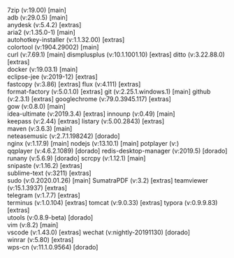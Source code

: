 7zip (v:19.00) [main]  
adb (v:29.0.5) [main]  
anydesk (v:5.4.2) [extras]  
aria2 (v:1.35.0-1) [main]  
autohotkey-installer (v:1.1.32.00) [extras]  
colortool (v:1904.29002) [main]  
curl (v:7.69.1) [main]
dismplusplus (v:10.1.1001.10) [extras]
ditto (v:3.22.88.0) [extras]  
docker (v:19.03.1) [main]  
eclipse-jee (v:2019-12) [extras]  
fastcopy (v:3.86) [extras]
flux (v:4.111) [extras]  
format-factory (v:5.0.1.0) [extras]
git (v:2.25.1.windows.1) [main]
github (v:2.3.1) [extras]
googlechrome (v:79.0.3945.117) [extras]  
gow (v:0.8.0) [main]  
idea-ultimate (v:2019.3.4) [extras]
innounp (v:0.49) [main]  
keepass (v:2.44) [extras]
listary (v:5.00.2843) [extras]  
maven (v:3.6.3) [main]  
neteasemusic (v:2.7.1.198242) [dorado]  
nginx (v:1.17.9) [main]
nodejs (v:13.10.1) [main]
potplayer (v:)  
qqplayer (v:4.6.2.1089) [dorado]
redis-desktop-manager (v:2019.5) [dorado]  
runany (v:5.6.9) [dorado]
scrcpy (v:1.12.1) [main]  
snipaste (v:1.16.2) [extras]  
sublime-text (v:3211) [extras]  
sudo (v:0.2020.01.26) [main]
SumatraPDF (v:3.2) [extras]
teamviewer (v:15.1.3937) [extras]  
telegram (v:1.7.7) [extras]  
terminus (v:1.0.104) [extras]
tomcat (v:9.0.33) [extras]
typora (v:0.9.9.83) [extras]  
utools (v:0.8.9-beta) [dorado]  
vim (v:8.2) [main]  
vscode (v:1.43.0) [extras]
wechat (v:nightly-20191130) [dorado]  
winrar (v:5.80) [extras]  
wps-cn (v:11.1.0.9564) [dorado]
  